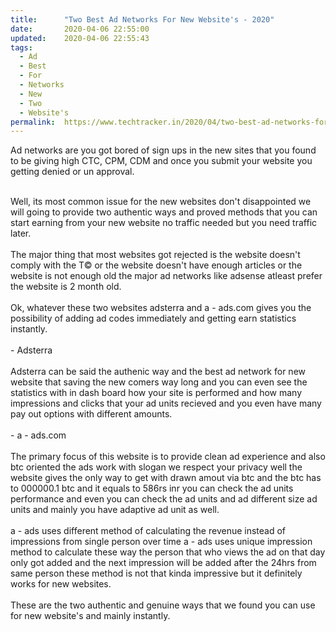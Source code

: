 ```yaml
---
title:		"Two Best Ad Networks For New Website's - 2020"
date:		2020-04-06 22:55:00
updated:	2020-04-06 22:55:43
tags: 
  - Ad
  - Best
  - For
  - Networks
  - New
  - Two
  - Website's	
permalink:	https://www.techtracker.in/2020/04/two-best-ad-networks-for-new-websites.html
---
```


Ad networks are you got bored of sign ups in the new sites that you found to be giving high CTC, CPM, CDM and once you submit your website you getting denied or un approval.<div><br></div><div>Well, its most common issue for the new websites don't disappointed we will going to provide two authentic ways and proved methods that you can start earning from your new website no traffic needed but you need traffic later.</div><div><br></div><div>The major thing that most websites got rejected is the website doesn't comply with the T© or the website doesn't have enough articles or the website is not enough old the major ad networks like adsense atleast prefer the website is 2 month old.</div><div><br></div><div>Ok, whatever these two websites adsterra and a - ads.com gives you the possibility of adding ad codes immediately and getting earn statistics instantly.</div><div><br></div><div>- Adsterra</div><div><br></div><div>Adsterra can be said the authenic way and the best ad network for new website that saving the new comers way long and you can even see the statistics with in dash board how your site is performed and how many impressions and clicks that your ad units recieved and you even have many pay out options with different amounts.</div><div><br></div><div>- a - ads.com</div><div><br></div><div>The primary focus of this website is to provide clean ad experience and also btc oriented the ads work with slogan we respect your privacy well the website gives the only way to get with drawn amout via btc and the btc has to 000000.1 btc and it equals to 586rs inr you can check the ad units performance and even you can check the ad units and ad different size ad units and mainly you have adaptive ad unit as well.</div><div><br></div><div>a - ads uses different method of calculating the revenue instead of impressions from single person over time a - ads uses unique impression method to calculate these way the person that who views the ad on that day only got added and the next impression will be added after the 24hrs from same person these method is not that kinda impressive but it definitely works for new websites.</div><div><br></div><div>These are the two authentic and genuine ways that we found you can use for new website's and mainly instantly.</div>
<!-- no comments on this post -->